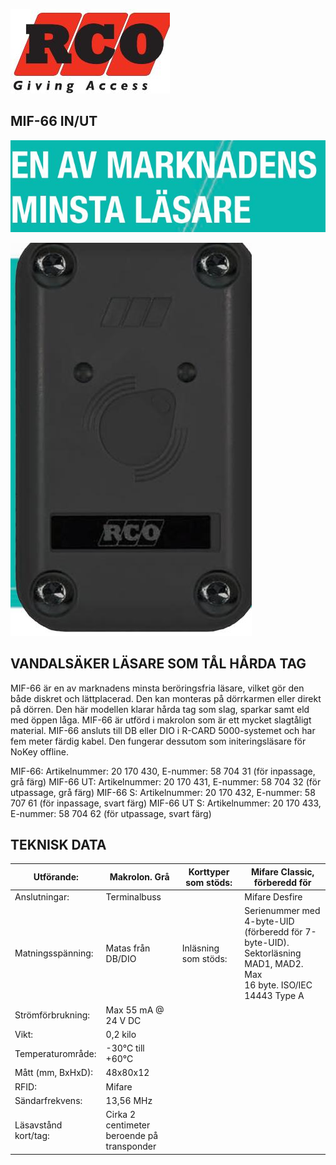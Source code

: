 ![](_page_0_Picture_0.jpeg)

## **MIF-66 IN/UT**

![](_page_0_Picture_2.jpeg)

![](_page_0_Picture_3.jpeg)

## **VANDALSÄKER LÄSARE SOM TÅL HÅRDA TAG**

MIF-66 är en av marknadens minsta beröringsfria läsare, vilket gör den både diskret och lättplacerad. Den kan monteras på dörrkarmen eller direkt på dörren. Den här modellen klarar hårda tag som slag, sparkar samt eld med öppen låga. MIF-66 är utförd i makrolon som är ett mycket slagtåligt material. MIF-66 ansluts till DB eller DIO i R-CARD 5000-systemet och har fem meter färdig kabel. Den fungerar dessutom som initeringsläsare för NoKey offline.

MIF-66: Artikelnummer: 20 170 430, E-nummer: 58 704 31 (för inpassage, grå färg) MIF-66 UT: Artikelnummer: 20 170 431, E-nummer: 58 704 32 (för utpassage, grå färg) MIF-66 S: Artikelnummer: 20 170 432, E-nummer: 58 707 61 (för inpassage, svart färg) MIF-66 UT S: Artikelnummer: 20 170 433, E-nummer: 58 704 62 (för utpassage, svart färg)

## **TEKNISK DATA**

| Utförande:           | Makrolon. Grå                                 | Korttyper som stöds: | Mifare Classic, förberedd för                                                                                               |
|----------------------|-----------------------------------------------|----------------------|-----------------------------------------------------------------------------------------------------------------------------|
| Anslutningar:        | Terminalbuss                                  |                      | Mifare Desfire                                                                                                              |
| Matningsspänning:    | Matas från DB/DIO                             | Inläsning som stöds: | Serienummer med 4-byte-UID<br>(förberedd för 7-byte-UID).<br>Sektorläsning MAD1, MAD2. Max<br>16 byte. ISO/IEC 14443 Type A |
| Strömförbrukning:    | Max 55 mA @ 24 V DC                           |                      |                                                                                                                             |
| Vikt:                | 0,2 kilo                                      |                      |                                                                                                                             |
| Temperaturområde:    | -30°C till +60°C                              |                      |                                                                                                                             |
| Mått (mm, BxHxD):    | 48x80x12                                      |                      |                                                                                                                             |
| RFID:                | Mifare                                        |                      |                                                                                                                             |
| Sändarfrekvens:      | 13,56 MHz                                     |                      |                                                                                                                             |
| Läsavstånd kort/tag: | Cirka 2 centimeter<br>beroende på transponder |                      |                                                                                                                             |